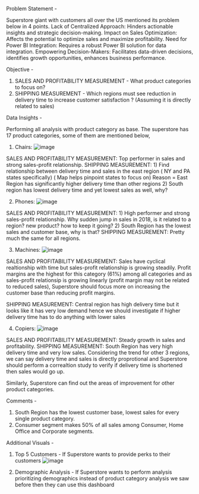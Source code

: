 Problem Statement -  

Superstore giant with customers all over the US mentioned its problem below in 4 points.
Lack of Centralized Approach: Hinders actionable insights and strategic decision-making.
Impact on Sales Optimization: Affects the potential to optimize sales and maximize profitability.
Need for Power BI Integration: Requires a robust Power BI solution for data integration.
Empowering Decision-Makers: Facilitates data-driven decisions, identifies growth opportunities, enhances business performance.



Objective -

1) SALES AND PROFITABILITY MEASUREMENT - What product categories to focus on? 
2) SHIPPING MEASUREMENT - Which regions must see reduction in delivery time to increase customer satisfaction ? (Assuming it is directly related to sales)



Data Insights -

Performing all analysis with product category as base.
The superstore has 17 product categories, some of them are mentioned below,

1) Chairs: ![image](https://github.com/pseudo7799/Power-BI-Projects/assets/156554807/c4bb583c-2638-440d-aa01-be8d42479b11)

SALES AND PROFITABILITY MEASUREMENT: Top performer in sales and strong sales-profit relationship.
SHIPPING MEASUREMENT: 1) Find relationship between delivery time and sales in the east region ( NY and PA states specifically) ( Map helps pinpoint states to focus on) 
                      Reason = East Region has significantly higher delivery time than other regions
                      2) South region has lowest delivery time and yet lowest sales as well, why? 

2) Phones: ![image](https://github.com/pseudo7799/Power-BI-Projects/assets/156554807/c3037a3e-5d99-4281-ada3-3b0ba4c79fa3)

SALES AND PROFITABILITY MEASUREMENT: 1) High performer and strong sales-profit relationship. Why sudden jump in sales in 2018, is it related to a region? new product? how to keep it going?                                         2) South Region has the lowest sales and customer base, why is that?
SHIPPING MEASUREMENT: Pretty much the same for all regions.

3) Machines: ![image](https://github.com/pseudo7799/Power-BI-Projects/assets/156554807/404f579c-924a-41ed-8922-526beef473b6)

SALES AND PROFITABILITY MEASUREMENT: Sales have cyclical realtionship with time but sales-profit relationship is growing steadily. Profit margins are the highest for this category (61%) among all categories and as sales-profit relationsip is growing linearly (profit margin may not be related to reduced sales), Superstore should focus more on increasing the customer base than reducing profit margins.

SHIPPING MEASUREMENT: Central region has high delivery time but it looks like it has very low demand hence we should investigate if higher delivery time has to do anything with lower sales 

4) Copiers: ![image](https://github.com/pseudo7799/Power-BI-Projects/assets/156554807/51268428-fd1d-4b43-972c-f96ea44fad49)

SALES AND PROFITABILITY MEASUREMENT: Steady growth in sales and profitability.
SHIPPING MEASUREMENT: South Region has very high delivery time and very low sales. Considering the trend for other 3 regions, we can say delivery time and sales is directly proprotional and Superstore should perform a correaltion study to verify if delivery time is shortened then sales would go up.



Similarly, Superstore can find out the areas of improvement for other product categories.


Comments - 
1) South Region has the lowest customer base, lowest sales for every single product category.
2) Consumer segment makes 50% of all sales among Consumer, Home Office and Corporate segments.


Additional Visuals - 

1) Top 5 Customers - If Superstore wants to provide perks to their customers
   ![image](https://github.com/pseudo7799/Power-BI-Projects/assets/156554807/9baec986-d3f4-434b-a2cb-633f79bb238c)

2) Demographic Analysis - If Superstore wants to perform analysis prioritizing demographics instead of product category analysis we saw before then they can use this dashboard
   
 





      



                    
